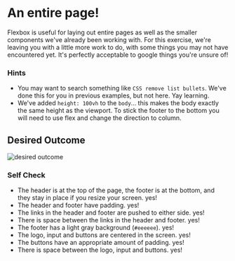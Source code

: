 # An entire page!

Flexbox is useful for laying out entire pages as well as the smaller components we've already been working with. For this exercise, we're leaving you with a little more work to do, with some things you may not have encountered yet. It's perfectly acceptable to google things you're unsure of!

### Hints
- You may want to search something like `CSS remove list bullets`.  We've done this for you in previous examples, but not here. Yay learning.
- We've added `height: 100vh` to the `body`... this makes the body exactly the same height as the viewport. To stick the footer to the bottom you will need to use flex and change the direction to column.

## Desired Outcome
![desired outcome](./desired-outcome.png)

### Self Check

- The header is at the top of the page, the footer is at the bottom, and they stay in place if you resize your screen. yes!
- The header and footer have padding. yes!
- The links in the header and footer are pushed to either side. yes!
- There is space between the links in the header and footer. yes!
- The footer has a light gray background (`#eeeeee`). yes!
- The logo, input and buttons are centered in the screen. yes!
- The buttons have an appropriate amount of padding. yes!
- There is space between the logo, input and buttons. yes!
